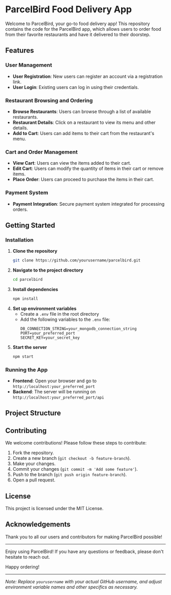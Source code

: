 # ParcelBird Food Delivery App

Welcome to ParcelBird, your go-to food delivery app! This repository contains the code for the ParcelBird app, which allows users to order food from their favorite restaurants and have it delivered to their doorstep.

## Features

### User Management
- **User Registration**: New users can register an account via a registration link.
- **User Login**: Existing users can log in using their credentials.
  
### Restaurant Browsing and Ordering
- **Browse Restaurants**: Users can browse through a list of available restaurants.
- **Restaurant Details**: Click on a restaurant to view its menu and other details.
- **Add to Cart**: Users can add items to their cart from the restaurant's menu.

### Cart and Order Management
- **View Cart**: Users can view the items added to their cart.
- **Edit Cart**: Users can modify the quantity of items in their cart or remove items.
- **Place Order**: Users can proceed to purchase the items in their cart.

### Payment System
- **Payment Integration**: Secure payment system integrated for processing orders.

## Getting Started


### Installation

1. **Clone the repository**
    ```bash
    git clone https://github.com/yourusername/parcelbird.git
    ```
2. **Navigate to the project directory**
    ```bash
    cd parcelbird
    ```
3. **Install dependencies**
    ```bash
    npm install
    ```
4. **Set up environment variables**
    - Create a `.env` file in the root directory
    - Add the following variables to the `.env` file:
      ```
      DB_CONNECTION_STRING=your_mongodb_connection_string
      PORT=your_preferred_port
      SECRET_KEY=your_secret_key
      ```
5. **Start the server**
    ```bash
    npm start
    ```

### Running the App

- **Frontend**: Open your browser and go to `http://localhost:your_preferred_port`
- **Backend**: The server will be running on `http://localhost:your_preferred_port/api`

## Project Structure


## Contributing

We welcome contributions! Please follow these steps to contribute:

1. Fork the repository.
2. Create a new branch (`git checkout -b feature-branch`).
3. Make your changes.
4. Commit your changes (`git commit -m 'Add some feature'`).
5. Push to the branch (`git push origin feature-branch`).
6. Open a pull request.

## License

This project is licensed under the MIT License.

## Acknowledgements

Thank you to all our users and contributors for making ParcelBird possible!

---

Enjoy using ParcelBird! If you have any questions or feedback, please don't hesitate to reach out.

Happy ordering!

---

*Note: Replace `yourusername` with your actual GitHub username, and adjust environment variable names and other specifics as necessary.*
